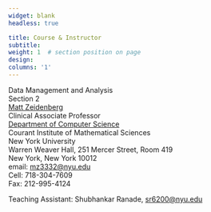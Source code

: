 ```yaml
---
widget: blank
headless: true

title: Course & Instructor
subtitle:
weight: 1  # section position on page
design:
columns: '1'
---
```


Data Management and Analysis  
Section 2  
[Matt Zeidenberg](https://www.mattzeidenberg.com/)  
Clinical Associate Professor   
[Department of Computer Science](https://cs.nyu.edu/home/index.html)   
Courant Institute of Mathematical Sciences  
New York University  
Warren Weaver Hall,  251 Mercer Street, Room 419   
New York, New York 10012   
email: mz3332@nyu.edu   
Cell: 718-304-7609   
Fax: 212-995-4124   

Teaching Assistant: Shubhankar Ranade, sr6200@nyu.edu